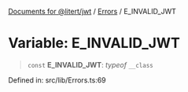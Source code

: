 [Documents for @litert/jwt](../../index.md) / [Errors](../index.md) / E\_INVALID\_JWT

# Variable: E\_INVALID\_JWT

> `const` **E\_INVALID\_JWT**: *typeof* `__class`

Defined in: src/lib/Errors.ts:69

